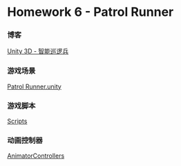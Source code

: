 # Homework 6 - Patrol Runner

### 博客

[Unity 3D - 智能巡逻兵](https://xungerrrr.github.io/2018/05/11/Unity-3D-%E6%99%BA%E8%83%BD%E5%B7%A1%E9%80%BB%E5%85%B5/)

### 游戏场景

[Patrol Runner.unity](Patrol%20Runner/Assets/Scenes/Patrol%20Runner.unity)

### 游戏脚本
[Scripts](Patrol%20Runner/Assets/Scripts)

### 动画控制器
[AnimatorControllers](Patrol%20Runner/Assets/AnimatorControllers)